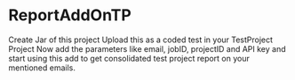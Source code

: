 # ReportAddOnTP
Create Jar of this project
Upload this as a coded test in your TestProject Project
Now add the parameters like email, jobID, projectID and API key and start using this add to get consolidated test project report on your mentioned emails.
